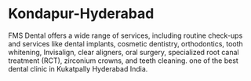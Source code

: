 # Kondapur-Hyderabad
FMS Dental offers a wide range of services, including routine check-ups and services like dental implants, cosmetic dentistry, orthodontics, tooth whitening, Invisalign, clear aligners, oral surgery, specialized root canal treatment (RCT), zirconium crowns, and teeth cleaning. one of the best dental clinic in Kukatpally Hyderabad India.
